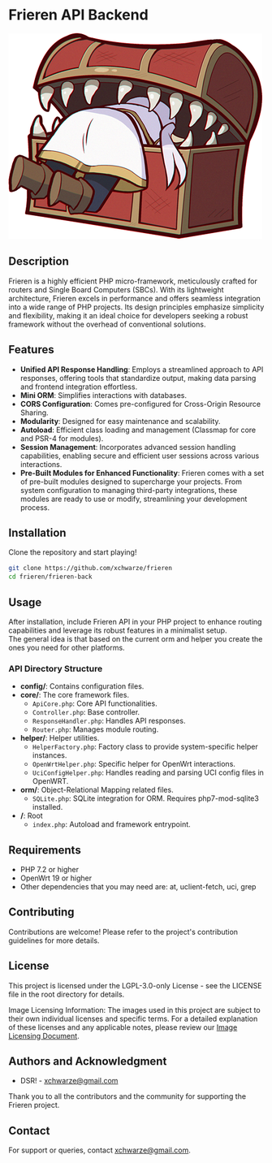 # Frieren API Backend

![Mascot](../assets/mascot-mimic-mini.png)

## Description

Frieren is a highly efficient PHP micro-framework, meticulously crafted for routers and Single Board Computers (SBCs). With its lightweight architecture, Frieren excels in performance and offers seamless integration into a wide range of PHP projects. Its design principles emphasize simplicity and flexibility, making it an ideal choice for developers seeking a robust framework without the overhead of conventional solutions.

## Features

- **Unified API Response Handling**: Employs a streamlined approach to API responses, offering tools that standardize output, making data parsing and frontend integration effortless.
- **Mini ORM**: Simplifies interactions with databases.
- **CORS Configuration**: Comes pre-configured for Cross-Origin Resource Sharing.
- **Modularity**: Designed for easy maintenance and scalability.
- **Autoload**: Efficient class loading and management (Classmap for core and PSR-4 for modules).
- **Session Management**: Incorporates advanced session handling capabilities, enabling secure and efficient user sessions across various interactions.
- **Pre-Built Modules for Enhanced Functionality**: Frieren comes with a set of pre-built modules designed to supercharge your projects. From system configuration to managing third-party integrations, these modules are ready to use or modify, streamlining your development process.

## Installation

Clone the repository and start playing!
```bash
git clone https://github.com/xchwarze/frieren
cd frieren/frieren-back
```

## Usage

After installation, include Frieren API in your PHP project to enhance routing capabilities and leverage its robust features in a minimalist setup.<br>
The general idea is that based on the current orm and helper you create the ones you need for other platforms.

### API Directory Structure
- **config/**: Contains configuration files.
- **core/**: The core framework files.
  - `ApiCore.php`: Core API functionalities.
  - `Controller.php`: Base controller.
  - `ResponseHandler.php`: Handles API responses.
  - `Router.php`: Manages module routing.
- **helper/**: Helper utilities.
  - `HelperFactory.php`: Factory class to provide system-specific helper instances.
  - `OpenWrtHelper.php`: Specific helper for OpenWrt interactions.
  - `UciConfigHelper.php`: Handles reading and parsing UCI config files in OpenWRT.
- **orm/**: Object-Relational Mapping related files.
  - `SQLite.php`: SQLite integration for ORM. Requires php7-mod-sqlite3 installed.
- **/**: Root
  - `index.php`: Autoload and framework entrypoint.

## Requirements

- PHP 7.2 or higher
- OpenWrt 19 or higher
- Other dependencies that you may need are: at, uclient-fetch, uci, grep

## Contributing

Contributions are welcome! Please refer to the project's contribution guidelines for more details.

## License

This project is licensed under the LGPL-3.0-only License - see the LICENSE file in the root directory for details.

Image Licensing Information: The images used in this project are subject to their own individual licenses and specific terms. For a detailed explanation of these licenses and any applicable notes, please review our [Image Licensing Document](../assets/ASSETS_CREDITS.md).

## Authors and Acknowledgment

- DSR! - xchwarze@gmail.com

Thank you to all the contributors and the community for supporting the Frieren project.

## Contact

For support or queries, contact xchwarze@gmail.com.
